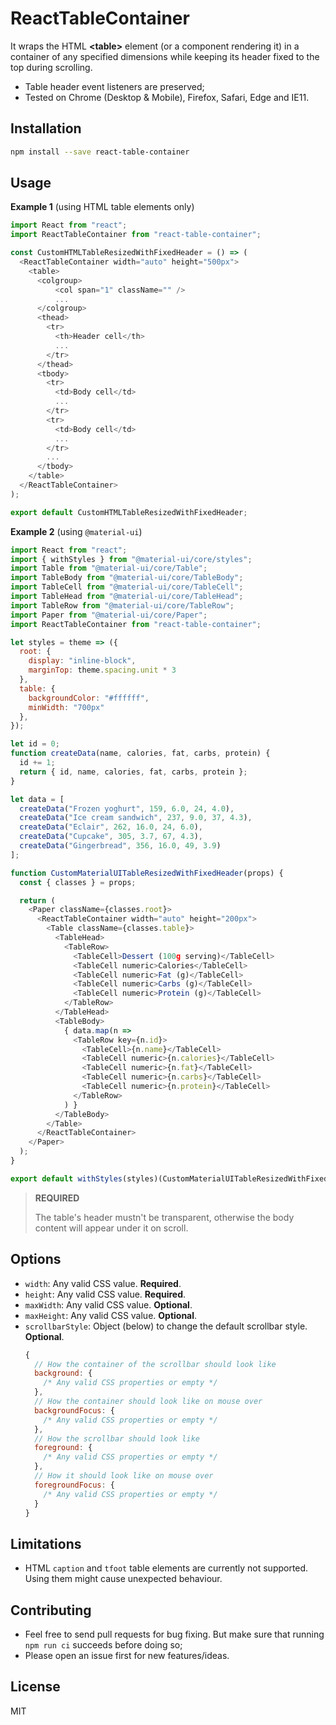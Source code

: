 ReactTableContainer
===================

It wraps the HTML **\<table\>** element (or a component rendering it) in a container of any specified dimensions while keeping its header fixed to the top during scrolling.

* Table header event listeners are preserved;
* Tested on Chrome (Desktop & Mobile), Firefox, Safari, Edge and IE11.

Installation
------------

```bash
npm install --save react-table-container
```

Usage
-----

**Example 1** (using HTML table elements only)

```js
import React from "react";
import ReactTableContainer from "react-table-container";

const CustomHTMLTableResizedWithFixedHeader = () => (
  <ReactTableContainer width="auto" height="500px">
    <table>
      <colgroup>
          <col span="1" className="" />
          ...
      </colgroup>
      <thead>
        <tr>
          <th>Header cell</th>
          ...
        </tr>
      </thead>
      <tbody>
        <tr>
          <td>Body cell</td>
          ...
        </tr>
        <tr>
          <td>Body cell</td>
          ...
        </tr>
        ...
      </tbody>
    </table>
  </ReactTableContainer>
);

export default CustomHTMLTableResizedWithFixedHeader;
```

**Example 2** (using `@material-ui`)

```js
import React from "react";
import { withStyles } from "@material-ui/core/styles";
import Table from "@material-ui/core/Table";
import TableBody from "@material-ui/core/TableBody";
import TableCell from "@material-ui/core/TableCell";
import TableHead from "@material-ui/core/TableHead";
import TableRow from "@material-ui/core/TableRow";
import Paper from "@material-ui/core/Paper";
import ReactTableContainer from "react-table-container";

let styles = theme => ({
  root: {
    display: "inline-block",
    marginTop: theme.spacing.unit * 3
  },
  table: {
    backgroundColor: "#ffffff",
    minWidth: "700px"
  },
});

let id = 0;
function createData(name, calories, fat, carbs, protein) {
  id += 1;
  return { id, name, calories, fat, carbs, protein };
}

let data = [
  createData("Frozen yoghurt", 159, 6.0, 24, 4.0),
  createData("Ice cream sandwich", 237, 9.0, 37, 4.3),
  createData("Eclair", 262, 16.0, 24, 6.0),
  createData("Cupcake", 305, 3.7, 67, 4.3),
  createData("Gingerbread", 356, 16.0, 49, 3.9)
];

function CustomMaterialUITableResizedWithFixedHeader(props) {
  const { classes } = props;

  return (
    <Paper className={classes.root}>
      <ReactTableContainer width="auto" height="200px">
        <Table className={classes.table}>
          <TableHead>
            <TableRow>
              <TableCell>Dessert (100g serving)</TableCell>
              <TableCell numeric>Calories</TableCell>
              <TableCell numeric>Fat (g)</TableCell>
              <TableCell numeric>Carbs (g)</TableCell>
              <TableCell numeric>Protein (g)</TableCell>
            </TableRow>
          </TableHead>
          <TableBody>
            { data.map(n => 
              <TableRow key={n.id}>
                <TableCell>{n.name}</TableCell>
                <TableCell numeric>{n.calories}</TableCell>
                <TableCell numeric>{n.fat}</TableCell>
                <TableCell numeric>{n.carbs}</TableCell>
                <TableCell numeric>{n.protein}</TableCell>
              </TableRow>
            ) }
          </TableBody>
        </Table>
      </ReactTableContainer>
    </Paper>
  );
}

export default withStyles(styles)(CustomMaterialUITableResizedWithFixedHeader);
```

> **REQUIRED**
> 
> The table's header mustn't be transparent, otherwise the body content will appear under it on scroll.

Options
-------

* `width`: Any valid CSS value. **Required**.
* `height`: Any valid CSS value. **Required**.
* `maxWidth`: Any valid CSS value. **Optional**.
* `maxHeight`: Any valid CSS value. **Optional**.
* `scrollbarStyle`: Object (below) to change the default scrollbar style. **Optional**.
   ```js
   {
     // How the container of the scrollbar should look like
     background: {
       /* Any valid CSS properties or empty */
     },
     // How the container should look like on mouse over
     backgroundFocus: {
       /* Any valid CSS properties or empty */
     },
     // How the scrollbar should look like
     foreground: {
       /* Any valid CSS properties or empty */
     },
     // How it should look like on mouse over
     foregroundFocus: {
       /* Any valid CSS properties or empty */
     }
   }
   ```

Limitations
-----------

* HTML `caption` and `tfoot` table elements are currently not supported. Using them might cause unexpected behaviour.

Contributing
------------

* Feel free to send pull requests for bug fixing. But make sure that running `npm run ci` succeeds before doing so;
* Please open an issue first for new features/ideas.

License
-------

MIT

